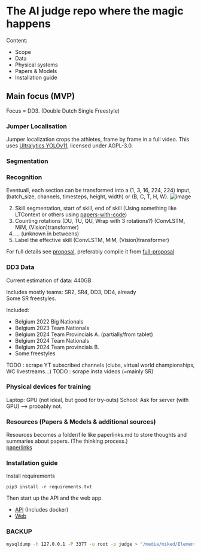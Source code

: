 # The AI judge repo where the magic happens

Content:

- Scope
- Data
- Physical systems
- Papers & Models
- Installation guide

## Main focus (MVP)

Focus = DD3. (Double Dutch Single Freestyle)

### Jumper Localisation

Jumper localization crops the athletes, frame by frame in a full video. 
This uses [Ultralytics YOLOv11](https://github.com/ultralytics/ultralytics), licensed under AGPL-3.0.

### Segmentation



### Recognition

Eventuall, each section can be transformed into a (1, 3, 16, 224, 224) input, (batch_size, channels, timesteps, height, width) or (B, C, T, H, W).
![image](https://github.com/user-attachments/assets/f36e7ed3-f5ce-4566-96a6-4abd0a25b491)



2) Skill segmentation, start of skill, end of skill (Using something like LTContext or others using [papers-with-code](https://paperswithcode.com/task/action-segmentation))
3) Counting rotations (DU, TU, QU, Wrap with 3 rotations?) (ConvLSTM, MiM, (Vision)transformer)
4) ... (unknown in betweens)
5) Label the effective skill (ConvLSTM, MiM, (Vision)transformer)

For full details see [proposal](./paper/voorstel/voorstel-inhoud.tex), preferably compile it from [full-proposal](./paper/voorstel/DeDeckerMike-BPvoorstel.tex)

### DD3 Data

Current estimation of data: 440GB

Includes mostly teams: SR2, SR4, DD3, DD4, already \
Some SR freestyles.

Included:

- Belgium 2022 Big Nationals
- Belgium 2023 Team Nationals
- Belgium 2024 Team Provincials A. (partially/from tablet)
- Belgium 2024 Team Nationals
- Belgium 2024 Team provincials B.
- Some freestyles

TODO : scrape YT subscribed channels (clubs, virtual world championships, WC livestreams...)
TODO : scrape insta videos (=mainly SR)

### Physical devices for training

Laptop: GPU (not ideal, but good for try-outs)
School: Ask for server (with GPU) --> probably not.

### Resources (Papers & Models & additional sources)

Resources becomes a folder/file like paperlinks.md to store thoughts and summaries about papers. (The thinking process.) \
[paperlinks](administratie/paperlinks.md)

### Installation guide

Install requirements

`pip3 install -r requirements.txt`

Then start up the API and the web app.

- [API](./api/README.md) (Includes docker)
- [Web](./web/README.md)

### BACKUP

```bash
mysqldump -h 127.0.0.1 -P 3377 -u root -p judge > "/media/miked/Elements/Judge/FINISHED-DB-READY/$(date +\%Y\%m\%d)_judge_dump.sql"
```
